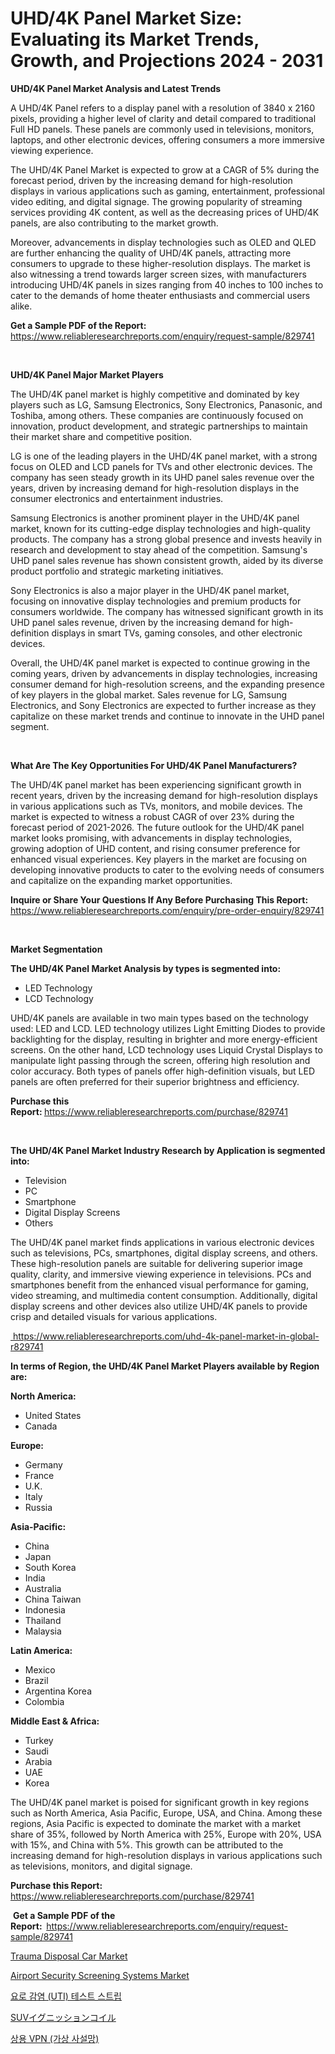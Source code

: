 <p><h1>UHD/4K Panel Market Size: Evaluating its Market Trends, Growth, and Projections 2024 - 2031</h1></p><p><strong>UHD/4K Panel Market Analysis and Latest Trends</strong></p>
<p><p>A UHD/4K Panel refers to a display panel with a resolution of 3840 x 2160 pixels, providing a higher level of clarity and detail compared to traditional Full HD panels. These panels are commonly used in televisions, monitors, laptops, and other electronic devices, offering consumers a more immersive viewing experience.</p><p>The UHD/4K Panel Market is expected to grow at a CAGR of 5% during the forecast period, driven by the increasing demand for high-resolution displays in various applications such as gaming, entertainment, professional video editing, and digital signage. The growing popularity of streaming services providing 4K content, as well as the decreasing prices of UHD/4K panels, are also contributing to the market growth.</p><p>Moreover, advancements in display technologies such as OLED and QLED are further enhancing the quality of UHD/4K panels, attracting more consumers to upgrade to these higher-resolution displays. The market is also witnessing a trend towards larger screen sizes, with manufacturers introducing UHD/4K panels in sizes ranging from 40 inches to 100 inches to cater to the demands of home theater enthusiasts and commercial users alike.</p></p>
<p><strong>Get a Sample PDF of the Report:&nbsp;</strong> <a href="https://www.reliableresearchreports.com/enquiry/request-sample/829741">https://www.reliableresearchreports.com/enquiry/request-sample/829741</a></p>
<p>&nbsp;</p>
<p><strong>UHD/4K Panel Major Market Players</strong></p>
<p><p>The UHD/4K panel market is highly competitive and dominated by key players such as LG, Samsung Electronics, Sony Electronics, Panasonic, and Toshiba, among others. These companies are continuously focused on innovation, product development, and strategic partnerships to maintain their market share and competitive position.</p><p>LG is one of the leading players in the UHD/4K panel market, with a strong focus on OLED and LCD panels for TVs and other electronic devices. The company has seen steady growth in its UHD panel sales revenue over the years, driven by increasing demand for high-resolution displays in the consumer electronics and entertainment industries.</p><p>Samsung Electronics is another prominent player in the UHD/4K panel market, known for its cutting-edge display technologies and high-quality products. The company has a strong global presence and invests heavily in research and development to stay ahead of the competition. Samsung's UHD panel sales revenue has shown consistent growth, aided by its diverse product portfolio and strategic marketing initiatives.</p><p>Sony Electronics is also a major player in the UHD/4K panel market, focusing on innovative display technologies and premium products for consumers worldwide. The company has witnessed significant growth in its UHD panel sales revenue, driven by the increasing demand for high-definition displays in smart TVs, gaming consoles, and other electronic devices.</p><p>Overall, the UHD/4K panel market is expected to continue growing in the coming years, driven by advancements in display technologies, increasing consumer demand for high-resolution screens, and the expanding presence of key players in the global market. Sales revenue for LG, Samsung Electronics, and Sony Electronics are expected to further increase as they capitalize on these market trends and continue to innovate in the UHD panel segment.</p></p>
<p>&nbsp;</p>
<p><strong>What Are The Key Opportunities For UHD/4K Panel Manufacturers?</strong></p>
<p><p>The UHD/4K panel market has been experiencing significant growth in recent years, driven by the increasing demand for high-resolution displays in various applications such as TVs, monitors, and mobile devices. The market is expected to witness a robust CAGR of over 23% during the forecast period of 2021-2026. The future outlook for the UHD/4K panel market looks promising, with advancements in display technologies, growing adoption of UHD content, and rising consumer preference for enhanced visual experiences. Key players in the market are focusing on developing innovative products to cater to the evolving needs of consumers and capitalize on the expanding market opportunities.</p></p>
<p><strong>Inquire or Share Your Questions If Any Before Purchasing This Report:</strong> <a href="https://www.reliableresearchreports.com/enquiry/pre-order-enquiry/829741">https://www.reliableresearchreports.com/enquiry/pre-order-enquiry/829741</a></p>
<p>&nbsp;</p>
<p><strong>Market Segmentation</strong></p>
<p><strong>The UHD/4K Panel Market Analysis by types is segmented into:</strong></p>
<p><ul><li>LED Technology</li><li>LCD Technology</li></ul></p>
<p><p>UHD/4K panels are available in two main types based on the technology used: LED and LCD. LED technology utilizes Light Emitting Diodes to provide backlighting for the display, resulting in brighter and more energy-efficient screens. On the other hand, LCD technology uses Liquid Crystal Displays to manipulate light passing through the screen, offering high resolution and color accuracy. Both types of panels offer high-definition visuals, but LED panels are often preferred for their superior brightness and efficiency.</p></p>
<p><strong>Purchase this Report:&nbsp;</strong><a href="https://www.reliableresearchreports.com/purchase/829741">https://www.reliableresearchreports.com/purchase/829741</a></p>
<p>&nbsp;</p>
<p><strong>The UHD/4K Panel Market Industry Research by Application is segmented into:</strong></p>
<p><ul><li>Television</li><li>PC</li><li>Smartphone</li><li>Digital Display Screens</li><li>Others</li></ul></p>
<p><p>The UHD/4K panel market finds applications in various electronic devices such as televisions, PCs, smartphones, digital display screens, and others. These high-resolution panels are suitable for delivering superior image quality, clarity, and immersive viewing experience in televisions. PCs and smartphones benefit from the enhanced visual performance for gaming, video streaming, and multimedia content consumption. Additionally, digital display screens and other devices also utilize UHD/4K panels to provide crisp and detailed visuals for various applications.</p></p>
<p><a href="https://www.reliableresearchreports.com/uhd-4k-panel-market-in-global-r829741">&nbsp;https://www.reliableresearchreports.com/uhd-4k-panel-market-in-global-r829741</a></p>
<p><strong>In terms of Region, the UHD/4K Panel Market Players available by Region are:</strong></p>
<p>
    <p> <strong> North America: </strong>
        <ul>
            <li>United States</li>
            <li>Canada</li>
        </ul>
        </p> 
    <p> <strong> Europe: </strong>
        <ul>
            <li>Germany</li>
            <li>France</li>
            <li>U.K.</li>
            <li>Italy</li>
            <li>Russia</li>
        </ul>
        </p> 
    <p> <strong> Asia-Pacific: </strong>
        <ul>
            <li>China</li>
            <li>Japan</li>
            <li>South Korea</li>
            <li>India</li>
            <li>Australia</li>
            <li>China Taiwan</li>
            <li>Indonesia</li>
            <li>Thailand</li>
            <li>Malaysia</li>
        </ul>
        </p> 
    <p> <strong> Latin America: </strong>
        <ul>
            <li>Mexico</li>
            <li>Brazil</li>
            <li>Argentina Korea</li>
            <li>Colombia</li>
        </ul>
        </p> 
    <p> <strong> Middle East & Africa: </strong>
        <ul>
            <li>Turkey</li>
            <li>Saudi</li>
            <li>Arabia</li>
            <li>UAE</li>
            <li>Korea</li>
        </ul>
    </p>
    </p>
<p><p>The UHD/4K panel market is poised for significant growth in key regions such as North America, Asia Pacific, Europe, USA, and China. Among these regions, Asia Pacific is expected to dominate the market with a market share of 35%, followed by North America with 25%, Europe with 20%, USA with 15%, and China with 5%. This growth can be attributed to the increasing demand for high-resolution displays in various applications such as televisions, monitors, and digital signage.</p></p>
<p><strong>Purchase this Report: </strong><a href="https://www.reliableresearchreports.com/purchase/829741">https://www.reliableresearchreports.com/purchase/829741</a></p>
<p>&nbsp;<strong>Get a Sample PDF of the Report:&nbsp;&nbsp;</strong><a href="https://www.reliableresearchreports.com/enquiry/request-sample/829741">https://www.reliableresearchreports.com/enquiry/request-sample/829741</a></p>
<p><strong></strong></p>
<p><p><a href="https://github.com/gdfhhhj/Market-Research-Report-List-4/blob/main/trauma-disposal-car-market.md">Trauma Disposal Car Market</a></p><p><a href="https://github.com/RichRobinson5/Market-Research-Report-List-5/blob/main/airport-security-screening-systems-market.md">Airport Security Screening Systems Market</a></p><p><a href="https://github.com/vseigx30c9a1j/Market-Research-Report-List-2/blob/main/137608997841.md">요로 감염 (UTI) 테스트 스트립</a></p><p><a href="https://github.com/DanykaKilback/Market-Research-Report-List-1/blob/main/9824553104328.md">SUVイグニッションコイル</a></p><p><a href="https://github.com/plelbej847484502/Market-Research-Report-List-2/blob/main/419746597840.md">상용 VPN (가상 사설망)</a></p></p>